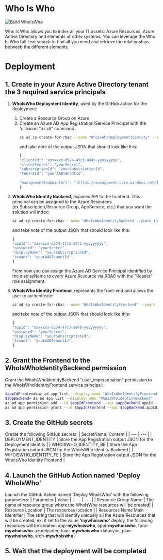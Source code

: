 # Who Is Who
![Build WhoIsWho](https://github.com/nicolgit/whoiswho/workflows/Build%20WhoIsWho/badge.svg)

Who Is Who allows you to index all your IT assets: Azure Resources, Azure Active Directory and elements of other systems.
You can leverage the Who Is Who full-text search to find all you need and retrieve the relationships betweeb the different elements.

# Deployment

## 1. Create in your Azure Active Directory tenant the 3 required service principals

 1. **WhoIsWho Deployment Identity**, used by the GitHub action for the deployment:	 
 	1. Create a Resource Group on Azure
   	2. Create an Azure AD App Registration/Service Principal with the followind "az cli" command:
		``` bash
		az ad sp create-for-rbac --name "WhoIsWhoDeploymentIdentity" --role contributor --scopes /subscriptions/{subscriptionID}/resourceGroups/{resourceGroupName} --sdk-auth
		```
	   and take note of the output JSON that should look like this:
		``` javascript
		{
		"clientId": "xxxxxxx-d574-47c3-a84b-yyyyyyyyy",
		"clientSecret": "yourSecret",
		"subscriptionId": "yourSubscriptionId",
		"tenantId": "yourAADTenantId",
		...
		"managementEndpointUrl": "[https://management.core.windows.net/](https://management.core.windows.net/)"
		}
		```
	 
 2. **WhoIsWho Identity Backend**, exposes API to the frontend. This principal can be assigned to the Azure Resources (ex.Subscription,Resource Group, AppService, etc.) that you want the solution will index:
	``` bash
	az ad sp create-for-rbac --name "WhoIsWhoIdentityBackend --years {numberOfTheYearOfExpirationForGeneratedPassword} --skip-assignment
	``` 
	and take note of the output JSON that should look like this:
	``` javascript
	{
	"appId": "xxxxxxx-d574-47c3-a84b-yyyyyyyyy",
	"password": "yourSecret",
	"displayName": "yourSubscriptionId",
	"tenant": "yourAADTenantId",
	}
	``` 
	From now you can assign the Azure AD Service Principal identified by the displayName to every Azure Resource via RBAC with the "Reader" role assignment. 
3. **WhoIsWho Identity Frontend**, represents the front-end and allows the user to authenticate:
	``` bash
	az ad sp create-for-rbac --name "WhoIsWhoIdentityFrontend" --years {numberOfTheYearOfExpirationForGeneratedPassword} --skip-assignment
	``` 
	and take note of the output JSON that should look like this:
	``` javascript
	{
	"appId": "xxxxxxx-d574-47c3-a84b-yyyyyyyyy",
	"password": "yourSecret",
	"displayName": "yourSubscriptionId",
	"tenant": "yourAADTenantId",
	}
	``` 
## 2. Grant the Frontend to the WhoIsWhoIdentityBackend permission 
   Grant the WhoIsWhoIdentityBackend "user_impersonation" permission to the WhoIsWhoIdentityFrontend service principal:
``` bash
$appIdFrontend=az ad app list --display-name "WhoIsWhoIdentityFrontend" --query "[0].appId"
$appBackend= az ad app list --display-name "WhoIsWhoIdentityBackend" --query "{appId:[0].appId,permissionId:[0].oauth2Permissions[?value=='user_impersonation'] | [0].id}" | ConvertFrom-Json
az ad app permission add --id $appIdFrontend --api $appBackend.appId --api-permissions "$(${appBackend}.permissionId)=Scope"
az ad app permission grant --id $appIdFrontend --api $appBackend.appId
``` 

## 3. Create the GitHub secrets
Create the following GitHub secrets:
| SecretName| Content |
| --- | --- |
| DEPLOYMENT_IDENTITY | Store the App Registration output JSON for the Deployment Identity |
| WHOISWHO_IDENTITY_BE | Store the App Registration output JSON for the WhoIsWho Identity Backend |
| WHOISWHO_IDENTITY_FE | Store the App Registration output JSON for the WhoIsWho Identity Frontend |

## 4. Launch the GitHub Action named 'Deploy WhoIsWho'
Launch the GitHub Action named 'Deploy WhoIsWho' with the following parameters:
|                            Parameter                                      | Value |
| --- | --- |
| Resource Group Name | The name of resource group where the WhoIsWho resources will be created|
| Resource Location | The resources location |
| Resources Name Main Identifier | The string that will identify uniquely all the Azure Resources that will be created, ex. if set to the value **'mywhoiswho'** deploy, the following resources will be created: app-**mywhoiswho**, appi-**mywhoiswho**, func-**mywhoiswho**-azureloader, func-**mywhoiswho**-datasync, plan-**mywhoiswho**, srch-**mywhoiswho**|

## 5. Wait that the deployment will be completed

